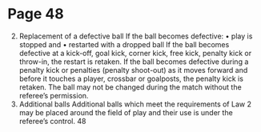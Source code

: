 # Page 48

2. Replacement of a defective ball
If the ball becomes defective:
• play is stopped and
• restarted with a dropped ball
If the ball becomes defective at a kick-off, goal kick, corner kick, free kick,
penalty kick or throw-in, the restart is retaken.
If the ball becomes defective during a penalty kick or penalties (penalty
shoot-out) as it moves forward and before it touches a player, crossbar or
goalposts, the penalty kick is retaken.
The ball may not be changed during the match without the referee’s
permission.
3. Additional balls
Additional balls which meet the requirements of Law 2 may be placed around
the field of play and their use is under the referee’s control.
48
